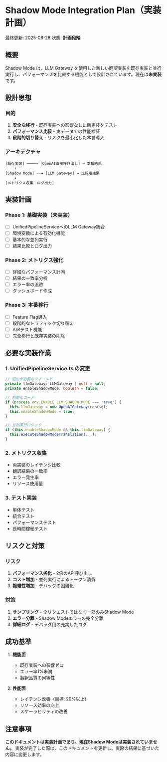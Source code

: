 # Shadow Mode Integration Plan（実装計画）

最終更新: 2025-08-28
状態: **計画段階**

## 概要

Shadow Mode は、LLM Gateway を使用した新しい翻訳実装を既存実装と並行実行し、パフォーマンスを比較する機能として設計されています。現在は**未実装**です。

## 設計思想

### 目的
1. **安全な移行** - 既存実装への影響なしに新実装をテスト
2. **パフォーマンス比較** - 実データでの性能検証
3. **段階的切り替え** - リスクを最小化した本番導入

### アーキテクチャ
```
[既存実装] ────→ [OpenAI直接呼び出し] → 本番結果
    ↓
[Shadow Mode] ──→ [LLM Gateway] → 比較用結果
    ↓
[メトリクス収集・ログ出力]
```

## 実装計画

### Phase 1: 基礎実装（未実装）
- [ ] UnifiedPipelineServiceへのLLM Gateway統合
- [ ] 環境変数による有効化機能
- [ ] 基本的な並列実行
- [ ] 結果比較とログ出力

### Phase 2: メトリクス強化
- [ ] 詳細なパフォーマンス計測
- [ ] 結果の一致率分析
- [ ] エラー率の追跡
- [ ] ダッシュボード作成

### Phase 3: 本番移行
- [ ] Feature Flag導入
- [ ] 段階的なトラフィック切り替え
- [ ] A/Bテスト機能
- [ ] 完全移行と既存実装の削除

## 必要な実装作業

### 1. UnifiedPipelineService.ts の変更
```typescript
// 追加が必要なフィールド
private llmGateway: LLMGateway | null = null;
private enableShadowMode: boolean = false;

// 初期化コード
if (process.env.ENABLE_LLM_SHADOW_MODE === 'true') {
  this.llmGateway = new OpenAIGateway(config);
  this.enableShadowMode = true;
}

// 並列実行ロジック
if (this.enableShadowMode && this.llmGateway) {
  this.executeShadowModeTranslation(...);
}
```

### 2. メトリクス収集
- 両実装のレイテンシ比較
- 翻訳結果の一致率
- エラー発生率
- リソース使用量

### 3. テスト実装
- 単体テスト
- 統合テスト
- パフォーマンステスト
- 長時間稼働テスト

## リスクと対策

### リスク
1. **パフォーマンス劣化** - 2倍のAPI呼び出し
2. **コスト増加** - 並列実行によるトークン消費
3. **複雑性増加** - デバッグの困難化

### 対策
1. **サンプリング** - 全リクエストではなく一部のみShadow Mode
2. **エラー分離** - Shadow Modeエラーの完全分離
3. **詳細ログ** - デバッグ用の充実したログ

## 成功基準

1. **機能面**
   - 既存実装への影響ゼロ
   - エラー率1%未満
   - 翻訳品質の同等性

2. **性能面**
   - レイテンシ改善（目標: 20%以上）
   - リソース効率の向上
   - スケーラビリティの改善

## 注意事項

**このドキュメントは実装計画であり、現在Shadow Modeは実装されていません。**
実装が完了した際は、このドキュメントを更新し、実際の結果に基づいた内容に変更します。